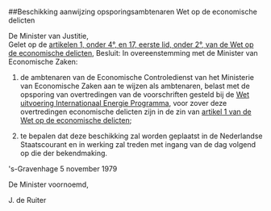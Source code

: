 <meta http-equiv='Content-Type' content='text/html; charset=utf-8' />

##Beschikking aanwijzing opsporingsambtenaren Wet op de economische delicten

De Minister van Justitie,  
Gelet op de [artikelen 1, onder 4°, en 17, eerste lid, onder 2°, van de Wet op de economische delicten](../../../../../../../../../../wet/wet/op/de/economische/delicten/BWBR0002063/README.md),
Besluit:     In overeenstemming met de Minister van Economische Zaken: 

1. de ambtenaren van de Economische Controledienst van het Ministerie van Economische Zaken aan te wijzen als ambtenaren, belast met de opsporing van overtredingen van de voorschriften gesteld bij de [Wet uitvoering Internationaal Energie Programma](../../../../../../../../../../wet/wet/uitvoering/internationaal/energieprogramma/BWBR0003235/README.md), voor zover deze overtredingen economische delicten zijn in de zin van [artikel 1 van de Wet op de economische delicten](../../../../../../../../../../wet/wet/op/de/economische/delicten/BWBR0002063/README.md);  

2. te bepalen dat deze beschikking zal worden geplaatst in de Nederlandse Staatscourant en in werking zal treden met ingang van de dag volgend op die der bekendmaking.       

's-Gravenhage 
5 november 1979    

De 
Minister voornoemd, 

J. de Ruiter      
